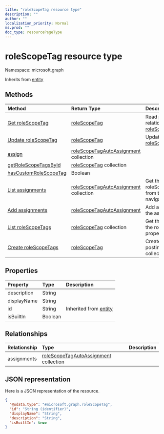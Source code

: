 ```yaml
---
title: "roleScopeTag resource type"
description: ""
author: ""
localization_priority: Normal
ms.prod: ""
doc_type: resourcePageType
---
```


# roleScopeTag resource type


Namespace: microsoft.graph




Inherits from [entity](../resources/entity.md)

## Methods
|Method|Return Type|Description|
|:---|:---|:---|
|[Get roleScopeTag](../api/rolescopetag-get.md)|[roleScopeTag](../resources/rolescopetag.md)|Read properties and relationships of the [roleScopeTag](../resources/rolescopetag.md) object.|
|[Update roleScopeTag](../api/rolescopetag-update.md)|[roleScopeTag](../resources/rolescopetag.md)|Update the properties of a [roleScopeTag](../resources/rolescopetag.md) object.|
|[assign](../api/rolescopetag-assign.md)|[roleScopeTagAutoAssignment](../resources/rolescopetagautoassignment.md) collection||
|[getRoleScopeTagsById](../api/rolescopetag-getrolescopetagsbyid.md)|[roleScopeTag](../resources/rolescopetag.md) collection||
|[hasCustomRoleScopeTag](../api/rolescopetag-hascustomrolescopetag.md)|Boolean||
|[List assignments](../api/rolescopetag-list-assignments.md)|[roleScopeTagAutoAssignment](../resources/rolescopetagautoassignment.md) collection|Get the roleScopeTagAutoAssignments from the assignments navigation property.|
|[Add assignments](../api/rolescopetag-post-assignments.md)|[roleScopeTagAutoAssignment](../resources/rolescopetagautoassignment.md)|Add assignments by posting to the assignments collection.|
|[List roleScopeTags](../api/deviceandappmanagementroleassignment-list-rolescopetags.md)|[roleScopeTag](../resources/rolescopetag.md) collection|Get the roleScopeTags from the roleScopeTags navigation property.|
|[Create roleScopeTags](../api/deviceandappmanagementroleassignment-post-rolescopetags.md)|[roleScopeTag](../resources/rolescopetag.md)|Create roleScopeTags by posting to the roleScopeTags collection.|

## Properties
|Property|Type|Description|
|:---|:---|:---|
|description|String||
|displayName|String||
|id|String| Inherited from [entity](../resources/entity.md)|
|isBuiltIn|Boolean||

## Relationships
|Relationship|Type|Description|
|:---|:---|:---|
|assignments|[roleScopeTagAutoAssignment](../resources/rolescopetagautoassignment.md) collection||

## JSON representation
Here is a JSON representation of the resource.
<!-- {
  "blockType": "resource",
  "keyProperty": "id",
  "@odata.type": "microsoft.graph.roleScopeTag",
  "baseType": "microsoft.graph.entity",
  "openType": false
}
-->
``` json
{
  "@odata.type": "#microsoft.graph.roleScopeTag",
  "id": "String (identifier)",
  "displayName": "String",
  "description": "String",
  "isBuiltIn": true
}
```


